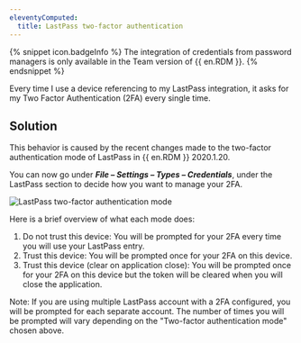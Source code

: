 ```yaml
---
eleventyComputed:
  title: LastPass two-factor authentication
---
```

{% snippet icon.badgeInfo %}
The integration of credentials from password managers is only available in the Team version of {{ en.RDM }}.
{% endsnippet %}

Every time I use a device referencing to my LastPass integration, it asks for my Two Factor Authentication (2FA) every single time.

## Solution

This behavior is caused by the recent changes made to the two-factor authentication mode of LastPass in {{ en.RDM }} 2020.1.20.

You can now go under ***File – Settings – Types – Credentials***, under the LastPass section to decide how you want to manage your 2FA.

![LastPass two-factor authentication mode](https://cdnweb.devolutions.net/docs/docs_en_kb_KB4000.png)

Here is a brief overview of what each mode does:

1. Do not trust this device: You will be prompted for your 2FA every time you will use your LastPass entry.
1. Trust this device: You will be prompted once for your 2FA on this device.
1. Trust this device (clear on application close): You will be prompted once for your 2FA on this device but the token will be cleared when you will close the application.

Note: If you are using multiple LastPass account with a 2FA configured, you will be prompted for each separate account. The number of times you will be prompted will vary depending on the "Two-factor authentication mode" chosen above.

